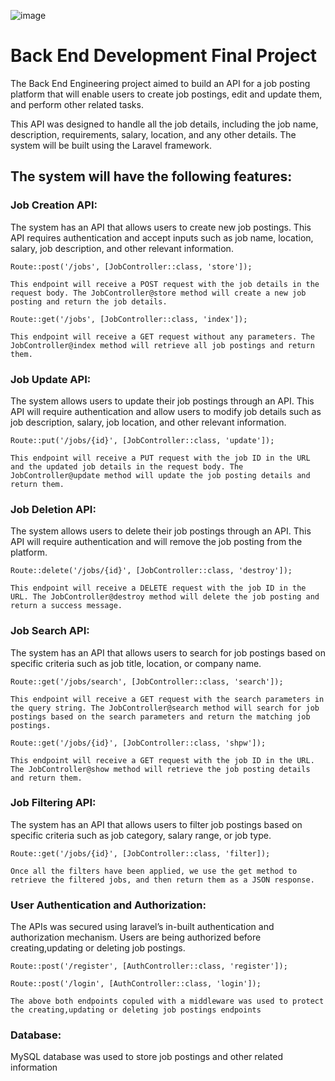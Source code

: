 ![image](https://user-images.githubusercontent.com/68809636/224562326-bab040f7-2c2c-447c-a9dc-2fcc8b6134a6.png)

# Back End Development Final Project

The Back End Engineering project aimed to build an API for a job posting platform that will
enable users to create job postings, edit and update them, and perform other related tasks.

This API was designed to handle all the job details, including the job name, description,
requirements, salary, location, and any other details. The system will be built using the Laravel framework.

## The system will have the following features:

### Job Creation API:
The system has an API that allows users to create new job
postings. This API requires authentication and accept inputs such as job name, location,
salary, job description, and other relevant information.

    Route::post('/jobs', [JobController::class, 'store']);

    This endpoint will receive a POST request with the job details in the request body. The JobController@store method will create a new job posting and return the job details.

    Route::get('/jobs', [JobController::class, 'index']);

    This endpoint will receive a GET request without any parameters. The JobController@index method will retrieve all job postings and return them.

### Job Update API: 
The system allows users to update their job postings through an API.
This API will require authentication and allow users to modify job details such as job
description, salary, job location, and other relevant information.

    Route::put('/jobs/{id}', [JobController::class, 'update']);

    This endpoint will receive a PUT request with the job ID in the URL and the updated job details in the request body. The JobController@update method will update the job posting details and return them.

### Job Deletion API: 
The system allows users to delete their job postings through an API.
This API will require authentication and will remove the job posting from the platform. 

    Route::delete('/jobs/{id}', [JobController::class, 'destroy']);

    This endpoint will receive a DELETE request with the job ID in the URL. The JobController@destroy method will delete the job posting and return a success message.

### Job Search API:
The system has an API that allows users to search for job postings
based on specific criteria such as job title, location, or company name.

    Route::get('/jobs/search', [JobController::class, 'search']);

    This endpoint will receive a GET request with the search parameters in the query string. The JobController@search method will search for job postings based on the search parameters and return the matching job postings.

    Route::get('/jobs/{id}', [JobController::class, 'shpw']);

    This endpoint will receive a GET request with the job ID in the URL. The JobController@show method will retrieve the job posting details and return them.

### Job Filtering API:
The system has an API that allows users to filter job postings
based on specific criteria such as job category, salary range, or job type.

    Route::get('/jobs/{id}', [JobController::class, 'filter]);

    Once all the filters have been applied, we use the get method to retrieve the filtered jobs, and then return them as a JSON response.

### User Authentication and Authorization:
The APIs was secured using laravel’s in-built
authentication and authorization mechanism. Users are being authorized before creating,updating or deleting job postings.

    Route::post('/register', [AuthController::class, 'register']);

    Route::post('/login', [AuthController::class, 'login']);

    The above both endpoints copuled with a middleware was used to protect the creating,updating or deleting job postings endpoints

### Database:
MySQL database was used to store job postings and other related information
